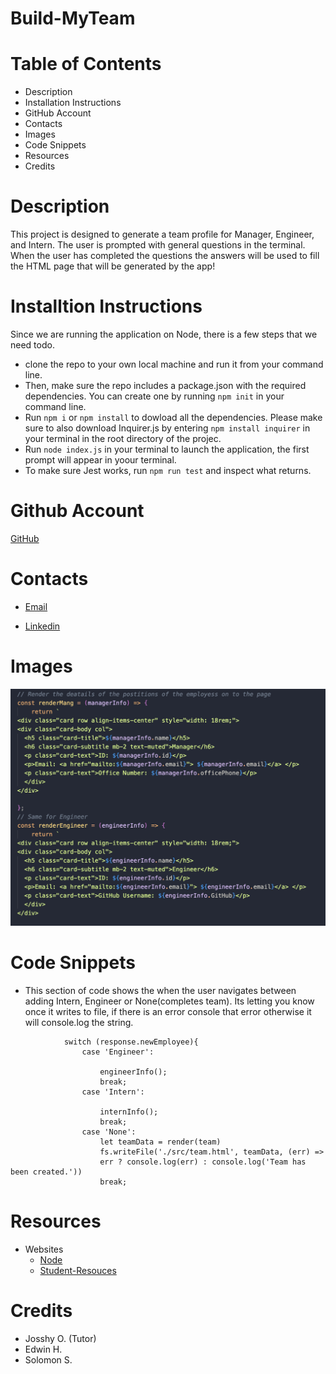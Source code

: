 # Build-MyTeam

# Table of Contents
- Description
- Installation Instructions
- GitHub Account
- Contacts
- Images
- Code Snippets
- Resources
- Credits


# Description
This project is designed to generate a team profile for Manager, Engineer, and Intern. The user is prompted with general questions in the terminal. When the user has completed the questions the answers will be used to fill the HTML page that will be generated by the app!

# Installtion Instructions
Since we are running the application on Node, there is a few steps that we need todo.
- clone the repo to your own local machine and run it from your command line.
- Then, make sure the repo includes a package.json with the required dependencies. You can create one by running `npm init` in your command line.
- Run `npm i` or `npm install` to dowload all the dependencies. Please make sure to also download Inquirer.js by entering `npm install inquirer` in your terminal in the root directory of the projec.
- Run `node index.js` in your terminal to launch the application, the first prompt will appear in yoour terminal.
- To make sure Jest works, run `npm run test` and inspect what returns.

# Github Account
[GitHub](https://github.com/ashrean)


# Contacts
- [Email](sese.ashrean@gmail.com)

- [Linkedin](https://www.linkedin.com/in/ashleyrean/)

# Images
![alt text](./assets/Screenshot%202023-01-26%20at%2010.33.49%20PM.png)

# Code Snippets
- This section of code shows the when the user navigates between adding Intern, Engineer or None(completes team). Its letting you know once it writes to file, if there is an error console that error otherwise it will console.log the string.
```  .then(response => {
            switch (response.newEmployee){
                case 'Engineer':

                    engineerInfo();
                    break;
                case 'Intern':

                    internInfo();
                    break;
                case 'None':
                    let teamData = render(team)
                    fs.writeFile('./src/team.html', teamData, (err) =>
                    err ? console.log(err) : console.log('Team has been created.'))
                    break;
```
# Resources
- Websites
    - [Node](https://nodejs.org/docs/latest-v16.x/api/)
    - [Student-Resouces](https://ucb.bootcampcontent.com/UCB-Coding-Bootcamp/UCB-VIRT-FSF-FT-12-2022-U-LOLC/-/blob/main/course-content/10-OOP/student-resources/README.md)
# Credits
- Josshy O. (Tutor)
- Edwin H.
- Solomon S.
